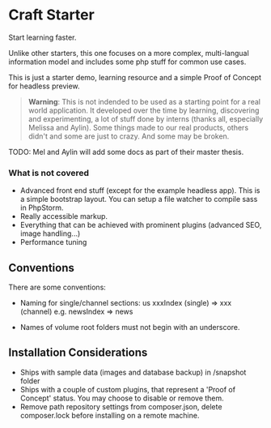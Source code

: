 # Craft Starter

Start learning faster.

Unlike other starters, this one focuses on a more complex, multi-langual information model and includes
some php stuff for common use cases.

This is just a starter demo, learning resource and a simple Proof of Concept for headless preview.


> **Warning**: This is not indended to be used as a starting point for a real world 
> application. It developed over the time by learning, discovering and experimenting, a lot of stuff done by interns (thanks all, especially Melissa and Aylin).
> Some things made to our real products, others didn't and some are just to crazy. And some may be broken.

TODO: Mel and Aylin will add some docs as part of their master thesis.

### What is not covered

* Advanced front end stuff (except for the example headless app). This is a simple bootstrap layout. 
You can setup a file watcher to compile sass in PhpStorm. 
* Really accessible markup.
* Everything that can be achieved with prominent plugins (advanced SEO, image handling...)
* Performance tuning

## Conventions

There are some conventions:

* Naming for single/channel sections: us xxxIndex (single) => xxx (channel)
e.g. newsIndex => news

* Names of volume root folders must not begin with an underscore. 

## Installation Considerations

* Ships with sample data (images and database backup) in /snapshot folder
* Ships with a couple of custom plugins, that represent a 'Proof of Concept' status. 
You may choose to disable or remove them.
* Remove path repository settings from composer.json, delete composer.lock before installing on a remote machine.
